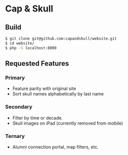 # Cap & Skull

## Build

```bash
$ git clone git@github.com:capandskull/website.git
$ cd website/
$ php -S localhost:8000
```

## Requested Features

### Primary
- Feature parity with original site
- Sort skull names alphabetically by last name

### Secondary
- Filter by time or decade.
- Skull images on iPad (currently removed from mobile)

### Ternary
- Alumni connection portal, map filters, etc.
